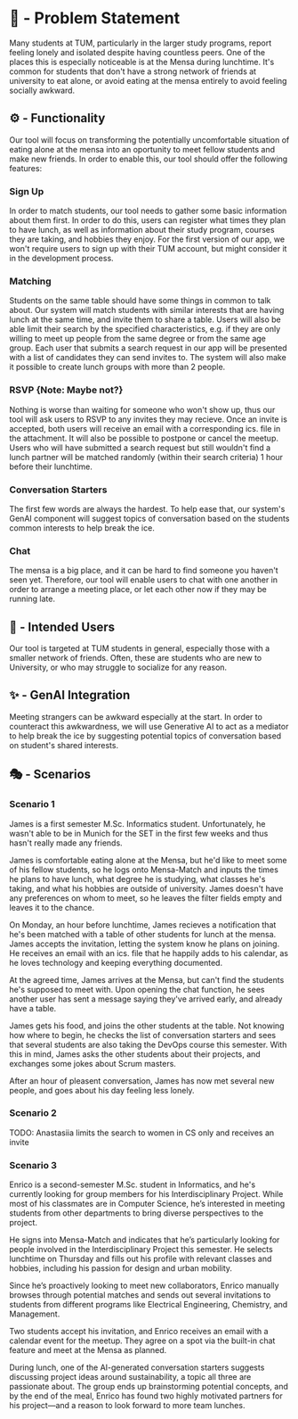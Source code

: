 # 🍲 - Problem Statement

Many students at TUM, particularly in the larger study programs, report feeling lonely and isolated despite having countless peers. One of the places this is especially noticeable is at the Mensa during lunchtime. It's common for students that don't have a strong network of friends at university to eat alone, or avoid eating at the mensa entirely to avoid feeling socially awkward.

## ⚙️ - Functionality

Our tool will focus on transforming the potentially uncomfortable situation of eating alone at the mensa into an oportunity to meet fellow students and make new friends. In order to enable this, our tool should offer the following features:

### Sign Up
In order to match students, our tool needs to gather some basic information about them first. In order to do this, users can register what times they plan to have lunch, as well as information about their study program, courses they are taking, and hobbies they enjoy. For the first version of our app, we won't require users to sign up with their TUM account, but might consider it in the development process.

### Matching
Students on the same table should have some things in common to talk about. Our system will match students with similar interests that are having lunch at the same time, and invite them to share a table. Users will also be able limit their search by the specified characteristics, e.g. if they are only willing to meet up people from the same degree or from the same age group. Each user that submits a search request in our app will be presented with a list of candidates they can send invites to. The system will also make it possible to create lunch groups with more than 2 people. 

### RSVP {Note: Maybe not?}
Nothing is worse than waiting for someone who won't show up, thus our tool will ask users to RSVP to any invites they may recieve. Once an invite is accepted, both users will receive an email with a corresponding ics. file in the attachment. It will also be possible to postpone or cancel the meetup. Users who will have submitted a search request but still wouldn't find a lunch partner will be matched randomly (within their search criteria) 1 hour before their lunchtime.

### Conversation Starters
The first few words are always the hardest. To help ease that, our system's GenAI component will suggest topics of conversation based on the students common interests to help break the ice.

### Chat
The mensa is a big place, and it can be hard to find someone you haven't seen yet. Therefore, our tool will enable users to chat with one another in order to arrange a meeting place, or let each other now if they may be running late.

## 🤸 - Intended Users

Our tool is targeted at TUM students in general, especially those with a smaller network of friends. Often, these are students who are new to University, or who may struggle to socialize for any reason.

## ✨ - GenAI Integration

Meeting strangers can be awkward especially at the start. In order to counteract this awkwardness, we will use Generative AI to act as a mediator to help break the ice by suggesting potential topics of conversation based on student's shared interests. 

## 🎭 - Scenarios

### Scenario 1
James is a first semester M.Sc. Informatics student. Unfortunately, he wasn't able to be in Munich for the SET in the first few weeks and thus hasn't really made any friends.

James is comfortable eating alone at the Mensa, but he'd like to meet some of his fellow students, so he logs onto Mensa-Match and inputs the times he plans to have lunch, what degree he is studying, what classes he's taking, and what his hobbies are outside of university. James doesn't have any preferences on whom to meet, so he leaves the filter fields empty and leaves it to the chance.

On Monday, an hour before lunchtime, James recieves a notification that he's been matched with a table of other students for lunch at the mensa. James accepts the invitation, letting the system know he plans on joining. He receives an email with an ics. file that he happily adds to his calendar, as he loves technology and keeping everything documented.

At the agreed time, James arrives at the Mensa, but can't find the students he's supposed to meet with. Upon opening the chat function, he sees another user has sent a message saying they've arrived early, and already have a table.

James gets his food, and joins the other students at the table. Not knowing how where to begin, he checks the list of conversation starters and sees that several students are also taking the DevOps course this semester. With this in mind, James asks the other students about their projects, and exchanges some jokes about Scrum masters.

After an hour of pleasent conversation, James has now met several new people, and goes about his day feeling less lonely.

### Scenario 2
TODO: Anastasiia limits the search to women in CS only and receives an invite

### Scenario 3
Enrico is a second-semester M.Sc. student in Informatics, and he's currently looking for group members for his Interdisciplinary Project. While most of his classmates are in Computer Science, he’s interested in meeting students from other departments to bring diverse perspectives to the project.

He signs into Mensa-Match and indicates that he’s particularly looking for people involved in the Interdisciplinary Project this semester. He selects lunchtime on Thursday and fills out his profile with relevant classes and hobbies, including his passion for design and urban mobility.

Since he’s proactively looking to meet new collaborators, Enrico manually browses through potential matches and sends out several invitations to students from different programs like Electrical Engineering, Chemistry, and Management.

Two students accept his invitation, and Enrico receives an email with a calendar event for the meetup. They agree on a spot via the built-in chat feature and meet at the Mensa as planned.

During lunch, one of the AI-generated conversation starters suggests discussing project ideas around sustainability, a topic all three are passionate about. The group ends up brainstorming potential concepts, and by the end of the meal, Enrico has found two highly motivated partners for his project—and a reason to look forward to more team lunches.
